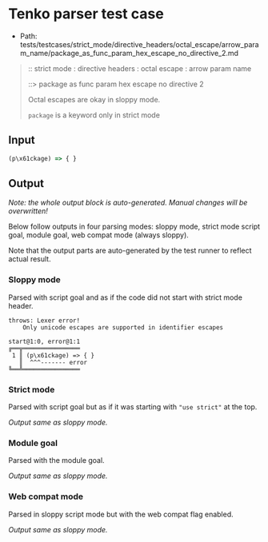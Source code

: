 # Tenko parser test case

- Path: tests/testcases/strict_mode/directive_headers/octal_escape/arrow_param_name/package_as_func_param_hex_escape_no_directive_2.md

> :: strict mode : directive headers : octal escape : arrow param name
>
> ::> package as func param hex escape no directive 2
>
> Octal escapes are okay in sloppy mode. 
>
> `package` is a keyword only in strict mode

## Input


`````js
(p\x61ckage) => { }
`````

## Output

_Note: the whole output block is auto-generated. Manual changes will be overwritten!_

Below follow outputs in four parsing modes: sloppy mode, strict mode script goal, module goal, web compat mode (always sloppy).

Note that the output parts are auto-generated by the test runner to reflect actual result.

### Sloppy mode

Parsed with script goal and as if the code did not start with strict mode header.

`````
throws: Lexer error!
    Only unicode escapes are supported in identifier escapes

start@1:0, error@1:1
╔══╦════════════════
 1 ║ (p\x61ckage) => { }
   ║  ^^^------- error
╚══╩════════════════

`````

### Strict mode

Parsed with script goal but as if it was starting with `"use strict"` at the top.

_Output same as sloppy mode._

### Module goal

Parsed with the module goal.

_Output same as sloppy mode._

### Web compat mode

Parsed in sloppy script mode but with the web compat flag enabled.

_Output same as sloppy mode._
